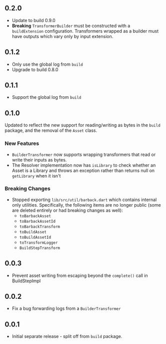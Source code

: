 ## 0.2.0

- Update to build 0.9.0
- **Breaking** `TransformerBuilder` must be constructed with a `buildExtension`
  configuration. Transformers wrapped as a builder must have outputs which vary
  only by input extension.

## 0.1.2

- Only use the global log from `build`
- Upgrade to build 0.8.0

## 0.1.1

- Support the global log from `build`

## 0.1.0

Updated to reflect the new support for reading/writing as bytes in the `build`
package, and the removal of the `Asset` class.

### New Features
- `BuilderTransformer` now supports wrapping transformers that read or write
  their inputs as bytes.
- The Resolver implementation now has `isLibrary` to check whether an Asset is a
  Library and throws an exception rather than returns null on `getLibrary` when
  it isn't

### Breaking Changes
- Stopped exporting `lib/src/util/barback.dart` which contains internal only
  utilities. Specifically, the following items are no longer public (some are
  deleted entirely or had breaking changes as well):
  - `toBarbackAsset`
  - `toBarbackAssetId`
  - `toBarbackTransform`
  - `toBuildAsset`
  - `toBuildAssetId`
  - `toTransformLogger`
  - `BuildStepTransform`

## 0.0.3

- Prevent asset writing from escaping beyond the `complete()` call in
  BuildStepImpl

## 0.0.2

- Fix a bug forwarding logs from a `BuilderTransformer`

## 0.0.1

- Initial separate release - split off from `build` package.
